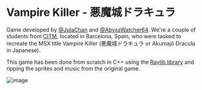 # Vampire Killer - 悪魔城ドラキュラ
Game developed by [@JulaChan](https://github.com/JulaChan) and [@AbyssWatcher64](https://github.com/AbyssWatcher64).
We're a couple of students from [CITM](https://www.citm.upc.edu/), located in Barcelona, Spain, who were tasked to recreate the MSX title Vampire Killer (悪魔城ドラキュラ or Akumajō Dracula in Japanese).

This game has been done from scratch in C++ using the [Raylib library](https://www.raylib.com/) and ripping the sprites and music from the original game.

![image](https://github.com/AbyssWatcher64/Project1Test/assets/130568155/7d2bcba6-1be1-4060-902d-7fc24f93935a)
